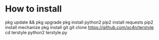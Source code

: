 # How to install
pkg update && pkg upgrade
pkg install python2
pip2 install requests
pip2 install mechanize
pkg install git
git clone https://github.com/xc4n/terstyle
cd terstyle
python2 terstyle.py
